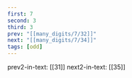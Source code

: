 ```yaml
---
first: 7
second: 3
third: 3
prev: "[[many_digits/7/32]]"
next: "[[many_digits/7/34]]"
tags: [odd]
---
```

prev2-in-text: [[31]]
next2-in-text: [[35]]
